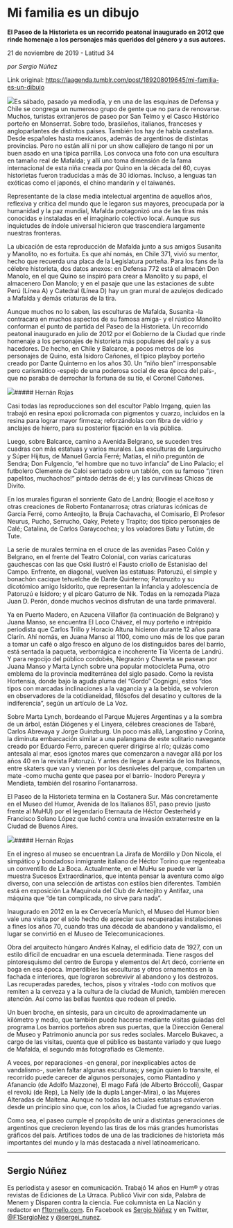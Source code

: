 # Mi familia es un dibujo

**El Paseo de la Historieta es un recorrido peatonal inaugurado en 2012 que rinde homenaje a los personajes más queridos del género y a sus autores.**

21 de noviembre de 2019 - Latitud 34

_por Sergio Núñez_

Link original: https://laagenda.tumblr.com/post/189208019645/mi-familia-es-un-dibujo

![](https://64.media.tumblr.com/4bebb3bd3ebf890ce47bd8240250f6bc/53767f42e23b3ab5-de/s500x750/0185e5c66627d645c66c78f5ece42af2fb107460.jpg)Es sábado, pasado ya mediodía, y en una de las esquinas de Defensa y Chile se congrega un numeroso grupo de gente que no para de renovarse. Muchos, turistas extranjeros de paseo por San Telmo y el Casco Histórico porteño en Monserrat. Sobre todo, brasileños, italianos, franceses y angloparlantes de distintos países. También los hay de habla castellana. Desde españoles hasta mexicanos, además de argentinos de distintas provincias. Pero no están allí ni por un show callejero de tango ni por un buen asado en una típica parrilla. Los convoca una foto con una escultura en tamaño real de Mafalda; y allí uno toma dimensión de la fama internacional de esta niña creada por Quino en la década del 60, cuyas historietas fueron traducidas a más de 30 idiomas. Incluso, a lenguas tan exóticas como el japonés, el chino mandarín y el taiwanés.


Representante de la clase media intelectual argentina de aquellos años, reflexiva y crítica del mundo que le legaron sus mayores, preocupada por la humanidad y la paz mundial, Mafalda protagonizó una de las tiras más conocidas e instaladas en el imaginario colectivo local. Aunque sus inquietudes de índole universal hicieron que trascendiera largamente nuestras fronteras.


La ubicación de esta reproducción de Mafalda junto a sus amigos Susanita y Manolito, no es fortuita. Es que ahí nomás, en Chile 371, vivió su mentor, hecho que recuerda una placa de la Legislatura porteña. Para los fans de la célebre historieta, dos datos anexos: en Defensa 772 está el almacén Don Manolo, en el que Quino se inspiró para crear a Manolito y su papá, el almacenero Don Manolo; y en el pasaje que une las estaciones de subte Perú (Línea A) y Catedral (Línea D) hay un gran mural de azulejos dedicado a Mafalda y demás criaturas de la tira. 


Aunque muchos no lo saben, las esculturas de Mafalda, Susanita -la contracara en muchos aspectos de su famosa amiga- y el rústico Manolito conforman el punto de partida del Paseo de la Historieta. Un recorrido peatonal inaugurado en julio de 2012 por el Gobierno de la Ciudad que rinde homenaje a los personajes de historieta más populares del país y a sus hacedores. De hecho, en Chile y Balcarce, a pocos metros de los personajes de Quino, está Isidoro Cañones, el típico playboy porteño creado por Dante Quinterno en los años 30. Un “niño bien” irresponsable pero carismático -espejo de una poderosa social de esa época del país-, que no paraba de derrochar la fortuna de su tío, el Coronel Cañones. 


![](https://64.media.tumblr.com/711b0463aeafcac0102720427b6c5516/53767f42e23b3ab5-b0/s500x750/476f2978bdf7835db45f09d66e965aa4d35f1c26.jpg)##### Hernán Rojas

Casi todas las reproducciones son del escultor Pablo Irrgang, quien las trabajó en resina epoxi policromada con pigmentos y cuarzo, incluidos en la resina para lograr mayor firmeza; reforzándolas con fibra de vidrio y anclajes de hierro, para su posterior fijación en la vía pública.


Luego, sobre Balcarce, camino a Avenida Belgrano, se suceden tres cuadras con más estatuas y varios murales. Las esculturas de Larguirucho y Súper Hijitus, de Manuel García Ferré; Matías, el niño preguntón de Sendra; Don Fulgencio, “el hombre que no tuvo infancia” de Lino Palacio; el futbolero Clemente de Caloi sentado sobre un tablón, con su famoso “¡tiren papelitos, muchachos!” pintado detrás de él; y las curvilíneas Chicas de Divito. 


En los murales figuran el sonriente Gato de Landrú; Boogie el aceitoso y otras creaciones de Roberto Fontanarrosa; otras criaturas icónicas de García Ferré, como Anteojito, la Bruja Cachavacha, el Comisario, El Profesor Neurus, Pucho, Serrucho, Oaky, Petete y Trapito; dos típico personajes de Calé; Catalina, de Carlos Garaycochea; y los voladores Batu y Tutúm, de Tute.


La serie de murales termina en el cruce de las avenidas Paseo Colón y Belgrano, en el frente del Teatro Colonial, con varias caricaturas gauchescas con las que Oski ilustró el Fausto criollo de Estanislao del Campo. Enfrente, en diagonal, vuelven las estatuas: Patoruzú, el simple y bonachón cacique tehuelche de Dante Quinterno; Patoruzito y su dicotómico amigo Isidorito, que representan la infancia y adolescencia de Patoruzú e Isidoro; y el pícaro Gaturro de Nik. Todas en la remozada Plaza Juan D. Perón, donde muchos vecinos disfrutan de una tarde primaveral. 


Ya en Puerto Madero, en Azucena Villaflor (la continuación de Belgrano) y Juana Manso, se encuentra El Loco Chávez, el muy porteño e intrépido periodista que Carlos Trillo y Horacio Altuna hicieron durante 12 años para Clarín. Ahí nomás, en Juana Manso al 1100, como uno más de los que paran a tomar un café o algo fresco en alguno de los distinguidos bares del barrio, está sentada la paqueta, verborrágica e incoherente Tía Vicenta de Landrú. Y para regocijo del público cordobés, Negrazón y Chaveta se pasean por Juana Manso y Marta Lynch sobre una popular motocicleta Puma, otro emblema de la provincia mediterránea del siglo pasado. Como la revista Hortensia, donde bajo la aguda pluma del “Gordo” Cognigni, estos “dos tipos con marcadas inclinaciones a la vagancia y a la bebida, se volvieron en observadores de la cotidianeidad, filósofos del desatino y cultores de la indiferencia”, según un artículo de La Voz.


Sobre Marta Lynch, bordeando el Parque Mujeres Argentinas y a la sombra de un árbol, están Diógenes y el Linyera, célebres creaciones de Tabaré, Carlos Abrevaya y Jorge Guinzburg. Un poco más allá, Langostino y Corina, la diminuta embarcación similar a una palangana de este solitario navegante creado por Eduardo Ferro, parecen querer dirigirse al río; quizás como antesala al mar, esos ignotos mares que comenzaron a navegar allá por los años 40 en la revista Patoruzú. Y antes de llegar a Avenida de los Italianos, entre skaters que van y vienen por los desniveles del parque, comparten un mate -como mucha gente que pasea por el barrio- Inodoro Pereyra y Mendieta, también del rosarino Fontanarrosa. 


El Paseo de la Historieta termina en la Costanera Sur. Más concretamente en el Museo del Humor, Avenida de los Italianos 851, paso previo (justo frente al MuHU) por el legendario Eternauta de Héctor Oesterheld y Francisco Solano López que luchó contra una invasión extraterrestre en la Ciudad de Buenos Aires.


![](https://64.media.tumblr.com/4bebb3bd3ebf890ce47bd8240250f6bc/53767f42e23b3ab5-de/s500x750/0185e5c66627d645c66c78f5ece42af2fb107460.jpg)##### Hernán Rojas

En el ingreso al museo se encuentran La Jirafa de Mordillo y Don Nicola, el simpático y bondadoso inmigrante italiano de Héctor Torino que regenteaba un conventillo de La Boca. Actualmente, en el MuHu se puede ver la muestra Sucesos Extraordinarios, que intenta pensar la aventura como algo diverso, con una selección de artistas con estilos bien diferentes. También está en exposición La Maquinola del Club de Anteojito y Antifaz, una máquina que “de tan complicada, no sirve para nada”.


Inaugurado en 2012 en la ex Cervecería Munich, el Museo del Humor bien vale una visita por el sólo hecho de apreciar sus recuperadas instalaciones a fines los años 70, cuando tras una década de abandono y vandalismo, el lugar se convirtió en el Museo de Telecomunicaciones.


Obra del arquitecto húngaro Andrés Kalnay, el edificio data de 1927, con un estilo difícil de encuadrar en una escuela determinada. Tiene rasgos del pintoresquismo del centro de Europa y elementos del Art decó, corriente en boga en esa época. Imperdibles las esculturas y otros ornamentos en la fachada e interiores, que lograron sobrevivir al abandono y los destrozos. Las recuperadas paredes, techos, pisos y vitrales -todo con motivos que remiten a la cerveza y a la cultura de la ciudad de Munich, también merecen atención. Así como las bellas fuentes que rodean el predio.


Un buen broche, en síntesis, para un circuito de aproximadamente un kilómetro y medio, que también puede hacerse mediante visitas guiadas del programa Los barrios porteños abren sus puertas, que la Dirección General de Museo y Patrimonio anuncia por sus redes sociales. Marcelo Bukavec, a cargo de las visitas, cuenta que el público es bastante variado y que luego de Mafalda, el segundo más fotografiado es Clemente. 


A veces, por reparaciones -en general, por inexplicables actos de vandalismo-, suelen faltar algunas esculturas; y según quien lo transite, el recorrido puede carecer de algunos personajes, como Piantadino y Afanancio (de Adolfo Mazzone), El mago Fafá (de Alberto Bróccoli), Gaspar el revolú (de Rep), La Nelly (de la dupla Langer-Mira), o las Mujeres Alteradas de Maitena. Aunque no todas las actuales estatuas estuvieron desde un principio sino que, con los años, la Ciudad fue agregando varias. 


Como sea, el paseo cumple el propósito de unir a distintas generaciones de argentinos que crecieron leyendo las tiras de los más grandes humoristas gráficos del país. Artífices todos de una de las tradiciones de historieta más importantes del mundo y la más destacada a nivel latinoamericano.




---

Sergio Núñez
------------

Es periodista y asesor en comunicación. Trabajó 14 años en Hum® y otras revistas de Ediciones de La Urraca. Publicó Vivir con sida, Palabra de Menem y Disparen contra la ciencia. Fue columnista en La Nación y redactor en [f1tornello.com](https://t.umblr.com/redirect?z=http%3A%2F%2Fwww.f1tornello.com%2F&t=ZjMzMzZhMDgxMTYyMjBiMTM3ZWQ0NmFkNTc1YzU2NDQ3YmEyOWE4YSxnODdzSUE1cQ%3D%3D&b=t%3AXDz46txpppLgDp7rJlWQpw&p=https%3A%2F%2Flaagenda.buenosaires.gob.ar%2Fpost%2F174199295455%2Fnunca-imagin%25C3%25A9-que-seguir%25C3%25ADa-ac%25C3%25A1&m=1). En Facebook es [Sergio Núñez](https://t.umblr.com/redirect?z=https%3A%2F%2Fwww.facebook.com%2Fsergionun&t=NzgyYzhjOTA3NGE2YjFmMzVhOWU4NDliNGJmNWNmMmRlYmM2MWExOSxnODdzSUE1cQ%3D%3D&b=t%3AXDz46txpppLgDp7rJlWQpw&p=https%3A%2F%2Flaagenda.buenosaires.gob.ar%2Fpost%2F174199295455%2Fnunca-imagin%25C3%25A9-que-seguir%25C3%25ADa-ac%25C3%25A1&m=1) y en Twitter, [@F1SergioNez](https://twitter.com/F1SergioNez) y [@sergei\_nunez](https://twitter.com/sergei_nunez).

